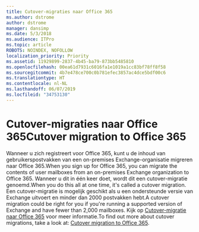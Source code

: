 ```yaml
---
title: Cutover-migraties naar Office 365
ms.author: dstrome
author: dstrome
manager: dansimp
ms.date: 5/3/2018
ms.audience: ITPro
ms.topic: article
ROBOTS: NOINDEX, NOFOLLOW
localization_priority: Priority
ms.assetid: 11929899-2837-4b45-ba79-873bb5485810
ms.openlocfilehash: 00ea61d7931c6016fa1e1019a1cc83bf78ff8f58
ms.sourcegitcommit: 4b7e478ce700c0b781efec3857ac4dce5bdf00c6
ms.translationtype: HT
ms.contentlocale: nl-NL
ms.lasthandoff: 06/07/2019
ms.locfileid: "34753130"
---
```

# <a name="cutover-migrations-to-office-365"></a><span data-ttu-id="98a8c-102">Cutover-migraties naar Office 365</span><span class="sxs-lookup"><span data-stu-id="98a8c-102">Cutover migration to Office 365</span></span>

<span data-ttu-id="98a8c-103">Wanneer u zich registreert voor Office 365, kunt u de inhoud van gebruikerspostvakken van een on-premises Exchange-organisatie migreren naar Office 365.</span><span class="sxs-lookup"><span data-stu-id="98a8c-103">When you sign up for Office 365, you can migrate the contents of user mailboxes from an on-premises Exchange organization to Office 365.</span></span> <span data-ttu-id="98a8c-104">Wanneer u dit in één keer doet, wordt dit een cutover-migratie genoemd.</span><span class="sxs-lookup"><span data-stu-id="98a8c-104">When you do this all at one time, it's called a cutover migration.</span></span> <span data-ttu-id="98a8c-105">Een cutover-migratie is mogelijk geschikt als u een ondersteunde versie van Exchange uitvoert en minder dan 2000 postvakken hebt.</span><span class="sxs-lookup"><span data-stu-id="98a8c-105">A cutover migration could be right for you if you're running a supported version of Exchange and have fewer than 2,000 mailboxes.</span></span> <span data-ttu-id="98a8c-106">Kijk op [Cutover-migratie naar Office 365](https://support.office.com/article/9496e93c-1e59-41a8-9bb3-6e8df0cd81b4.aspx) voor meer informatie.</span><span class="sxs-lookup"><span data-stu-id="98a8c-106">To find out more about cutover migrations, take a look at: [Cutover migration to Office 365](https://support.office.com/article/9496e93c-1e59-41a8-9bb3-6e8df0cd81b4.aspx).</span></span>
  

